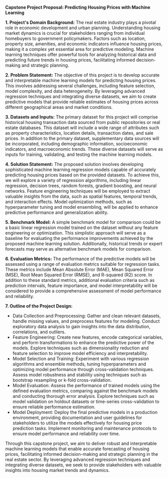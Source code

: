 **Capstone Project Proposal: Predicting Housing Prices with Machine Learning**

**1. Project's Domain Background:**
The real estate industry plays a pivotal role in economic development and urban planning. Understanding housing market dynamics is crucial for stakeholders ranging from individual homebuyers to government policymakers. Factors such as location, property size, amenities, and economic indicators influence housing prices, making it a complex yet essential area for predictive modeling. Machine learning techniques offer powerful tools for analyzing historical data and predicting future trends in housing prices, facilitating informed decision-making and strategic planning.

**2. Problem Statement:**
The objective of this project is to develop accurate and interpretable machine learning models for predicting housing prices. This involves addressing several challenges, including feature selection, model complexity, and data heterogeneity. By leveraging advanced regression techniques and integrating diverse datasets, we aim to create predictive models that provide reliable estimates of housing prices across different geographical areas and market conditions.

**3. Datasets and Inputs:**
The primary dataset for this project will comprise historical housing transaction data sourced from public repositories or real estate databases. This dataset will include a wide range of attributes such as property characteristics, location details, transaction dates, and sale prices. In addition to the primary dataset, supplementary data sources will be incorporated, including demographic information, socioeconomic indicators, and macroeconomic trends. These diverse datasets will serve as inputs for training, validating, and testing the machine learning models.

**4. Solution Statement:**
The proposed solution involves developing sophisticated machine learning regression models capable of accurately predicting housing prices based on the provided datasets. To achieve this, we will explore a variety of regression algorithms, including linear regression, decision trees, random forests, gradient boosting, and neural networks. Feature engineering techniques will be employed to extract valuable insights from the data, such as spatial features, temporal trends, and interaction effects. Model optimization methods, such as hyperparameter tuning and model ensembling, will be applied to enhance predictive performance and generalization ability.

**5. Benchmark Model:**
A simple benchmark model for comparison could be a basic linear regression model trained on the dataset without any feature engineering or optimization. This simplistic approach will serve as a baseline for evaluating the performance improvements achieved by the proposed machine learning solution. Additionally, historical trends or expert forecasts may serve as alternative benchmark models for comparison.

**6. Evaluation Metrics:**
The performance of the predictive models will be assessed using a range of evaluation metrics suitable for regression tasks. These metrics include Mean Absolute Error (MAE), Mean Squared Error (MSE), Root Mean Squared Error (RMSE), and R-squared (R2) score. In addition to these standard metrics, additional evaluation criteria such as prediction intervals, feature importance, and model interpretability will be considered to provide a comprehensive assessment of model performance and reliability.

**7. Outline of the Project Design:**
- Data Collection and Preprocessing: Gather and clean relevant datasets, handle missing values, and preprocess features for modeling. Conduct exploratory data analysis to gain insights into the data distribution, correlations, and outliers.
- Feature Engineering: Create new features, encode categorical variables, and perform transformations to enhance the predictive power of the models. Explore techniques such as dimensionality reduction and feature selection to improve model efficiency and interpretability.
- Model Selection and Training: Experiment with various regression algorithms and ensemble methods, tuning hyperparameters and optimizing model performance through cross-validation techniques. Assess model robustness and stability using techniques such as bootstrap resampling or k-fold cross-validation.
- Model Evaluation: Assess the performance of trained models using the defined evaluation metrics, comparing against the benchmark models and conducting thorough error analysis. Explore techniques such as model validation on holdout datasets or time-series cross-validation to ensure reliable performance estimation.
- Model Deployment: Deploy the final predictive models in a production environment, providing documentation and user guidelines for stakeholders to utilize the models effectively for housing price prediction tasks. Implement monitoring and maintenance protocols to ensure model performance and reliability over time.

Through this capstone project, we aim to deliver robust and interpretable machine learning models that enable accurate forecasting of housing prices, facilitating informed decision-making and strategic planning in the real estate sector. By leveraging advanced regression techniques and integrating diverse datasets, we seek to provide stakeholders with valuable insights into housing market trends and dynamics.